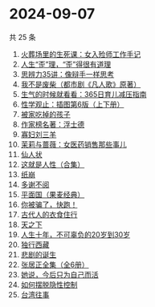 # 2024-09-07

共 25 条

<!-- BEGIN WEREAD -->
<!-- 最后更新时间 2024-09-07 12:16:56 +0800 -->
1. [火葬场里的生死课：女入殓师工作手记](https://weread.qq.com/web/bookDetail/efe32430813ab927dg013f4f)
1. [人生“歪”理，“歪”得很有道理](https://weread.qq.com/web/bookDetail/1d432b90813ab92d8g016364)
1. [思辨力35讲：像辩手一样思考](https://weread.qq.com/web/bookDetail/cf132e10813ab92e9g018088)
1. [我不是废柴（都市剧《凡人歌》原著）](https://weread.qq.com/web/bookDetail/47e32340813ab86b5g0149a7)
1. [生气的时候就看看：365日育儿减压指南](https://weread.qq.com/web/bookDetail/fe532360813ab928bg015847)
1. [性学观止：插图第6版（上下册）](https://weread.qq.com/web/bookDetail/af832000813ab7b4cg01059b)
1. [被家吃掉的孩子](https://weread.qq.com/web/bookDetail/d5e32390813ab9280g012468)
1. [作家榜名著：浮士德](https://weread.qq.com/web/bookDetail/cb1324f0813ab7bf5g016544)
1. [寡妇刘三羊](https://weread.qq.com/web/bookDetail/5e032af0813ab92a3g014d3c)
1. [茉莉与蔷薇：女医药销售那些事儿](https://weread.qq.com/web/bookDetail/15732360813ab927dg01107f)
1. [仙人状](https://weread.qq.com/web/bookDetail/78b32010813ab921dg019915)
1. [这就是人性（合集）](https://weread.qq.com/web/bookDetail/2be32db0813ab92b5g011979)
1. [纸崩](https://weread.qq.com/web/bookDetail/702325d071fcff2f7023dee)
1. [多谢不阅](https://weread.qq.com/web/bookDetail/d4332030813ab92edg0198c8)
1. [平面国（果麦经典）](https://weread.qq.com/web/bookDetail/215328407200f6f9215a612)
1. [你被骗了，快跑！](https://weread.qq.com/web/bookDetail/d3e320b0813ab926bg0166ea)
1. [古代人的衣食住行](https://weread.qq.com/web/bookDetail/6ba32080813ab8b82g014a38)
1. [天之下](https://weread.qq.com/web/bookDetail/4de326a0721770aa4de95f4)
1. [人生十年，不可辜负的20岁到30岁](https://weread.qq.com/web/bookDetail/23132c00813ab7af8g015e43)
1. [独行西藏](https://weread.qq.com/web/bookDetail/6e4325f0813ab91e2g01493e)
1. [悲剧的诞生](https://weread.qq.com/web/bookDetail/3d532450813ab8ef1g01711b)
1. [张居正全集（全6册）](https://weread.qq.com/web/bookDetail/3a8321c0813ab7839g011bd5)
1. [她说，今后只为自己而活](https://weread.qq.com/web/bookDetail/fe4325a0813ab91eag019a1a)
1. [如何摆脱隐性控制](https://weread.qq.com/web/bookDetail/5ae32f80813ab9135g018f7a)
1. [台湾往事](https://weread.qq.com/web/bookDetail/45f320105e1d1045fbdb873)
<!-- END WEREAD -->